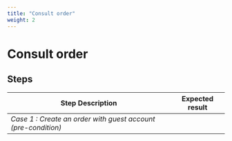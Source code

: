 ```yaml
---
title: "Consult order"
weight: 2
---
```


# Consult order
## Steps
| Step Description | Expected result |
| ----- | ----- |
| *Case 1 : Create an order with guest account (pre-condition)* |  |
